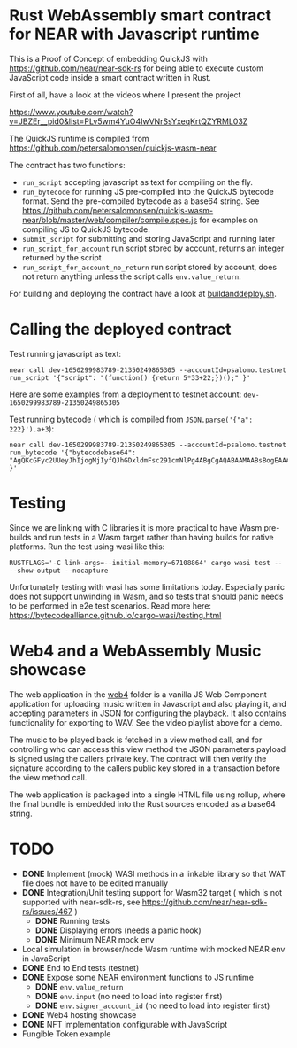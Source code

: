 Rust WebAssembly smart contract for NEAR with Javascript runtime
================================================================

This is a Proof of Concept of embedding QuickJS with https://github.com/near/near-sdk-rs for being able to execute custom JavaScript code inside a smart contract written in Rust.

First of all, have a look at the videos where I present the project

https://www.youtube.com/watch?v=JBZEr__pid0&list=PLv5wm4YuO4IwVNrSsYxeqKrtQZYRML03Z

The QuickJS runtime is compiled from https://github.com/petersalomonsen/quickjs-wasm-near

The contract has two functions:
- `run_script` accepting javascript as text for compiling on the fly.
- `run_bytecode` for running JS pre-compiled into the QuickJS bytecode format. Send the pre-compiled bytecode as a base64 string. See https://github.com/petersalomonsen/quickjs-wasm-near/blob/master/web/compiler/compile.spec.js for examples on compiling JS to QuickJS bytecode.
- `submit_script` for submitting and storing JavaScript and running later
- `run_script_for_account` run script stored by account, returns an integer returned by the script
- `run_script_for_account_no_return` run script stored by account, does not return anything unless the script calls `env.value_return`.

For building and deploying the contract have a look at [buildanddeploy.sh](./buildanddeploy.sh).

# Calling the deployed contract

Test running javascript as text:

```
near call dev-1650299983789-21350249865305 --accountId=psalomo.testnet run_script '{"script": "(function() {return 5*33+22;})();" }'
```

Here are some examples from a deployment to testnet account: `dev-1650299983789-21350249865305`

Test running bytecode ( which is compiled from `JSON.parse('{"a": 222}').a+3`):

```
near call dev-1650299983789-21350249865305 --accountId=psalomo.testnet run_bytecode '{"bytecodebase64": "AgQKcGFyc2UUeyJhIjogMjIyfQJhGDxldmFsc291cmNlPg4ABgCgAQABAAMAABsBogEAAAA4mwAAAELeAAAABN8AAAAkAQBB4AAAALidzSjCAwEA" }'
```
# Testing

Since we are linking with C libraries it is more practical to have Wasm pre-builds and run tests in a Wasm target rather than having builds for native platforms. Run the test using wasi like this:

`RUSTFLAGS='-C link-args=--initial-memory=67108864' cargo wasi test -- --show-output --nocapture`

Unfortunately testing with wasi has some limitations today. Especially panic does not support unwinding in Wasm, and so tests that should panic needs to be performed in e2e test scenarios. Read more here: https://bytecodealliance.github.io/cargo-wasi/testing.html

# Web4 and a WebAssembly Music showcase

The web application in the [web4](./web4) folder is a vanilla JS Web Component application for uploading music written in Javascript and also playing it, and accepting parameters in JSON for configuring the playback. It also contains functionality for exporting to WAV. See the video playlist above for a demo.

The music to be played back is fetched in a view method call, and for controlling who can access this view method the JSON parameters payload is signed using the callers private key. The contract will then verify the signature according to the callers public key stored in a transaction before the view method call.

The web application is packaged into a single HTML file using rollup, where the final bundle is embedded into the Rust sources encoded as a base64 string.

# TODO

- **DONE** Implement (mock) WASI methods in a linkable library so that WAT file does not have to be edited manually
- **DONE** Integration/Unit testing support for Wasm32 target ( which is not supported with near-sdk-rs, see https://github.com/near/near-sdk-rs/issues/467 )
  - **DONE** Running tests
  - **DONE** Displaying errors (needs a panic hook)
  - **DONE** Minimum NEAR mock env  
- Local simulation in browser/node Wasm runtime with mocked NEAR env in JavaScript
- **DONE** End to End tests (testnet)
- **DONE** Expose some NEAR environment functions to JS runtime
  - **DONE** `env.value_return`
  - **DONE** `env.input` (no need to load into register first)
  - **DONE** `env.signer_account_id` (no need to load into register first)
- **DONE** Web4 hosting showcase
- **DONE** NFT implementation configurable with JavaScript
- Fungible Token example


